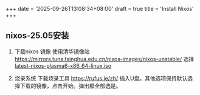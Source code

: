 +++
date = '2025-09-26T13:08:34+08:00'
draft = true
title = 'Install Nixos'
+++
## nixos-25.05安装
1. 下载nixos 镜像
使用清华镜像站
https://mirrors.tuna.tsinghua.edu.cn/nixos-images/nixos-unstable/
选择[latest-nixos-plasma6-x86_64-linux.iso](https://mirrors.tuna.tsinghua.edu.cn/nixos-images/nixos-unstable/latest-nixos-plasma6-x86_64-linux.iso "latest-nixos-plasma6-x86_64-linux.iso")

2. 烧录系统
下载烧录工具
https://rufus.ie/zh/
插入U盘。其他选项保持默认选择下载的镜像，点击开始。弹出框全部选是。
